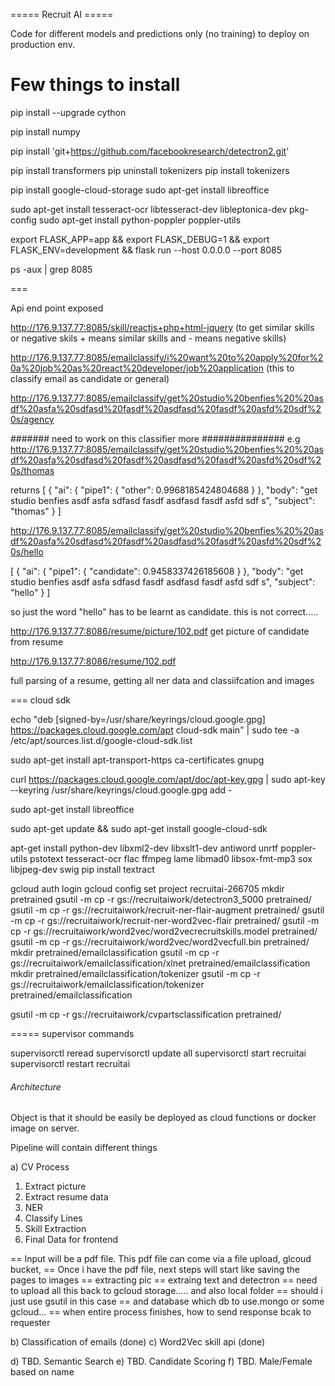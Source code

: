 ===== Recruit AI =====

Code for different models and predictions only (no training) to deploy on production env.



Few things to install
================================


pip install --upgrade cython

pip install numpy

pip install 'git+https://github.com/facebookresearch/detectron2.git'

pip install transformers
pip uninstall tokenizers
pip install  tokenizers

pip install google-cloud-storage
sudo apt-get install libreoffice

sudo apt-get install tesseract-ocr libtesseract-dev libleptonica-dev pkg-config
sudo apt-get install python-poppler poppler-utils

export FLASK_APP=app && export FLASK_DEBUG=1 && export FLASK_ENV=development && flask run --host 0.0.0.0 --port 8085

 ps -aux | grep 8085

===

Api end point exposed 

http://176.9.137.77:8085/skill/reactjs+php+html-jquery
(to get similar skills or negative skils + means similar skills and - means negative skills)


http://176.9.137.77:8085/emailclassify/i%20want%20to%20apply%20for%20a%20job%20as%20react%20developer/job%20application
(this to classify email as candidate or general)

http://176.9.137.77:8085/emailclassify/get%20studio%20benfies%20%20asdf%20asfa%20sdfasd%20fasdf%20asdfasd%20fasdf%20asfd%20sdf%20s/agency

####### need to work on this classifier more ###############
e.g
http://176.9.137.77:8085/emailclassify/get%20studio%20benfies%20%20asdf%20asfa%20sdfasd%20fasdf%20asdfasd%20fasdf%20asfd%20sdf%20s/thomas

returns
[
  {
    "ai": {
      "pipe1": {
        "other": 0.9968185424804688
      }
    }, 
    "body": "get studio benfies  asdf asfa sdfasd fasdf asdfasd fasdf asfd sdf s", 
    "subject": "thomas"
  }
]


http://176.9.137.77:8085/emailclassify/get%20studio%20benfies%20%20asdf%20asfa%20sdfasd%20fasdf%20asdfasd%20fasdf%20asfd%20sdf%20s/hello

[
  {
    "ai": {
      "pipe1": {
        "candidate": 0.9458337426185608
      }
    }, 
    "body": "get studio benfies  asdf asfa sdfasd fasdf asdfasd fasdf asfd sdf s", 
    "subject": "hello"
  }
]

so just the word "hello" has to be learnt as candidate. this is not correct.....




http://176.9.137.77:8086/resume/picture/102.pdf
get picture of candidate from resume


http://176.9.137.77:8086/resume/102.pdf

full parsing of a resume, getting all ner data and classiifcation and images

=== 
cloud sdk

echo "deb [signed-by=/usr/share/keyrings/cloud.google.gpg] https://packages.cloud.google.com/apt cloud-sdk main" | sudo tee -a /etc/apt/sources.list.d/google-cloud-sdk.list

sudo apt-get install apt-transport-https ca-certificates gnupg

curl https://packages.cloud.google.com/apt/doc/apt-key.gpg | sudo apt-key --keyring /usr/share/keyrings/cloud.google.gpg add -


sudo apt-get install libreoffice

sudo apt-get update && sudo apt-get install google-cloud-sdk

apt-get install python-dev libxml2-dev libxslt1-dev antiword unrtf poppler-utils pstotext tesseract-ocr flac ffmpeg lame libmad0 libsox-fmt-mp3 sox libjpeg-dev swig
pip install textract


gcloud auth login
gcloud config set project recruitai-266705
mkdir pretrained
gsutil -m cp -r gs://recruitaiwork/detectron3_5000 pretrained/ 
gsutil -m cp -r gs://recruitaiwork/recruit-ner-flair-augment pretrained/
gsutil -m cp -r gs://recruitaiwork/recruit-ner-word2vec-flair pretrained/
gsutil -m cp -r gs://recruitaiwork/word2vec/word2vecrecruitskills.model	 pretrained/
gsutil -m cp -r gs://recruitaiwork/word2vec/word2vecfull.bin pretrained/
mkdir pretrained/emailclassification
gsutil -m cp -r gs://recruitaiwork/emailclassification/xlnet pretrained/emailclassification
mkdir pretrained/emailclassification/tokenizer
gsutil -m cp -r gs://recruitaiwork/emailclassification/tokenizer pretrained/emailclassification

gsutil -m cp -r gs://recruitaiwork/cvpartsclassification pretrained/


=====
supervisor commands

supervisorctl reread
supervisorctl update all
supervisorctl start recruitai
supervisorctl restart recruitai


###### Architecture ######

Object is that it should be easily be deployed as cloud functions or docker image on server.

Pipeline will contain different things

a) CV Process
   1. Extract picture
   2. Extract resume data
   3. NER
   4. Classify Lines
   5. Skill Extraction
   6. Final Data for frontend


   == Input will be a pdf file. This pdf file can come via a file upload, glcoud bucket,
   == Once i have the pdf file, next steps will start like saving the pages to images
   == extracting pic
   == extraing text and detectron
   == need to upload all this back to gcloud storage..... and also local folder
   == should i just use gsutil in this case
   == and database which db to use.mongo or some gcloud...
   == when entire process finishes, how to send response bcak to requester

b) Classification of emails (done)
c) Word2Vec skill api (done)

d) TBD. Semantic Search
e) TBD. Candidate Scoring
f) TBD. Male/Female based on name
